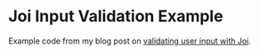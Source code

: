# Joi Input Validation Example

Example code from my blog post on [validating user input with Joi](https://swank.dev/blog/joi-input-validation/).
